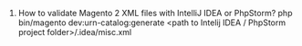 

1. How to validate Magento 2 XML files with IntelliJ IDEA or PhpStorm?
php bin/magento dev:urn-catalog:generate <path to Intelij IDEA / PhpStorm project folder>/.idea/misc.xml
